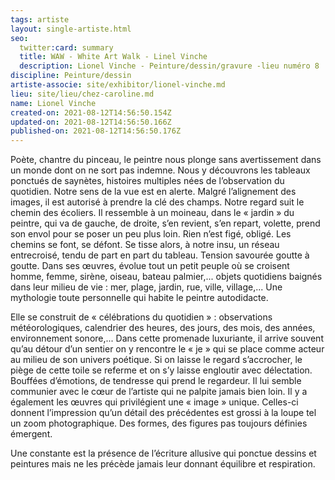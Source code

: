 ```yaml
---
tags: artiste
layout: single-artiste.html
seo:
  twitter:card: summary
  title: WAW - White Art Walk - Linel Vinche
  description: Lionel Vinche - Peinture/dessin/gravure -lieu numéro 8
discipline: Peinture/dessin
artiste-associe: site/exhibitor/lionel-vinche.md
lieu: site/lieu/chez-caroline.md
name: Lionel Vinche
created-on: 2021-08-12T14:56:50.154Z
updated-on: 2021-08-12T14:56:50.166Z
published-on: 2021-08-12T14:56:50.176Z
---
```

<!--StartFragment-->

Poète, chantre du pinceau, le peintre nous plonge sans avertissement dans un monde dont on ne sort pas indemne. Nous y découvrons les tableaux ponctués de saynètes, histoires multiples nées de l’observation du quotidien. Notre sens de la vue est en alerte. Malgré l’alignement des images, il est autorisé à prendre la clé des champs. Notre regard suit le chemin des écoliers. Il ressemble à un moineau, dans le « jardin » du peintre, qui va de gauche, de droite, s’en revient, s’en repart, volette, prend son envol pour se poser un peu plus loin. Rien n’est figé, obligé. Les chemins se font, se défont. Se tisse alors, à notre insu, un réseau entrecroisé, tendu de part en part du tableau. Tension savourée goutte à goutte. Dans ses œuvres, évolue tout un petit peuple où se croisent homme, femme, sirène, oiseau, bateau palmier,... objets quotidiens baignés dans leur milieu de vie : mer, plage, jardin, rue, ville, village,... Une mythologie toute personnelle qui habite le peintre autodidacte.

Elle se construit de « célébrations du quotidien » : observations météorologiques, calendrier des heures, des jours, des mois, des années, environnement sonore,... Dans cette promenade luxuriante, il arrive souvent qu’au détour d’un sentier on y rencontre le « je » qui se place comme acteur au milieu de son univers poétique. Si on laisse le regard s’accrocher, le piège de cette toile se referme et on s’y laisse engloutir avec délectation. Bouffées d’émotions, de tendresse qui prend le regardeur. Il lui semble communier avec le cœur de l’artiste qui ne palpite jamais bien loin. Il y a également les œuvres qui privilégient une « image » unique. Celles-ci donnent l’impression qu’un détail des précédentes est grossi à la loupe tel un zoom photographique. Des formes, des figures pas toujours définies émergent. 

Une constante est la présence de l’écriture allusive qui ponctue dessins et peintures mais ne les précède jamais leur donnant équilibre et respiration.



<!--EndFragment-->